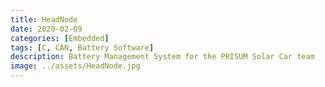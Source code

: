 ```yaml
---
title: HeadNode
date: 2020-02-09
categories: [Embedded]
tags: [C, CAN, Battery Software]   
description: Battery Management System for the PRISUM Solar Car team
image: ../assets/HeadNode.jpg
---
```



